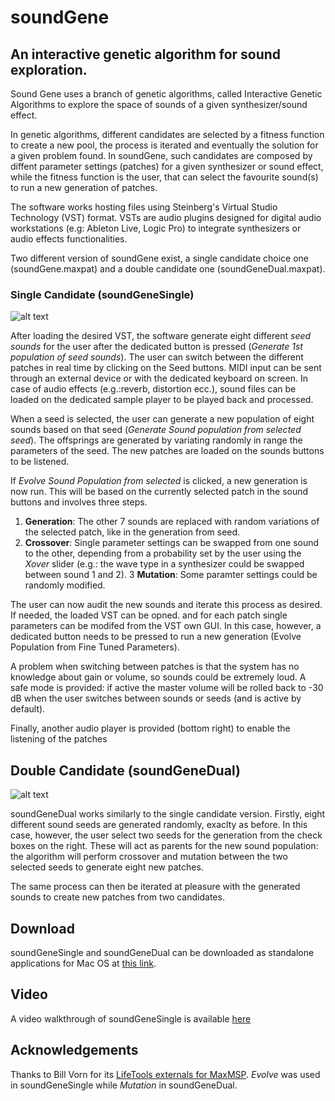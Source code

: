# soundGene

## An interactive genetic algorithm for sound exploration.


Sound Gene uses a branch of genetic algorithms, called Interactive Genetic Algorithms to explore the space of sounds of a given synthesizer/sound effect. 

In genetic algorithms, different candidates are selected by a fitness function to create a new pool, the process is iterated and eventually the solution for a given problem found. In soundGene, such candidates are composed by diffent parameter settings (patches) for a given synthesizer or sound effect, while the fitness function is the user, that can select the favourite sound(s) to run a new generation of patches.

The software works hosting files using Steinberg's Virtual Studio Technology (VST) format. VSTs are audio plugins designed for digital audio workstations (e.g: Ableton Live, Logic Pro) to integrate synthesizers or audio effects functionalities.  

Two different version of soundGene exist, a single candidate choice one (soundGene.maxpat) and a double candidate one (soundGeneDual.maxpat).

### Single Candidate (soundGeneSingle)

![alt text](https://s9.postimg.cc/j86f27xbj/Screen_Shot_2018-05-25_at_10.26.59.png)

After loading the desired VST, the software generate eight different *seed sounds* for the user after the dedicated button is pressed (*Generate 1st population of seed sounds*). The user can switch between the different patches in real time by clicking on the Seed buttons. MIDI input can be sent through an external device or with the dedicated keyboard on screen. In case of audio effects (e.g.:reverb, distortion ecc.), sound files can be loaded on the  dedicated sample player to be played back and processed.

When a seed is selected, the user can generate a new population of eight sounds based on that seed (*Generate Sound population from selected seed*). The offsprings are generated by variating randomly in range the parameters of the seed. The new patches are loaded on the sounds buttons to be listened. 

If *Evolve Sound Population from selected* is clicked, a new generation is now run. This will be based on the currently selected patch in the sound buttons and involves three steps. 

1. **Generation**: The other 7 sounds are replaced with random variations of the selected patch, like in the generation from seed.
2. **Crossover**: Single parameter settings can be swapped from one sound to the other, depending from  a probability set by the user using the *Xover* slider (e.g.: the wave type in a synthesizer could be swapped between sound 1 and 2).
3 **Mutation**: Some paramter settings could be randomly modified. 

The user can now audit the new sounds and iterate this process as desired. If needed, the loaded VST can be opned. and for each patch single parameters can be modifed from the VST own GUI. In this case, however, a dedicated button needs to be pressed to run a new generation (Evolve Population from Fine Tuned Parameters).

A problem when switching between patches is that the system has no knowledge about gain or volume, so sounds could be extremely loud. A safe mode is provided: if active the master volume will be rolled back to -30 dB when the user switches between sounds or seeds (and is active by default).

Finally, another audio player is provided (bottom right) to enable the listening of the patches 


##  Double Candidate (soundGeneDual)

![alt text](https://s9.postimg.cc/t4u0f0hvj/dualscreen.png)

soundGeneDual works similarly to the single candidate version. Firstly, eight different sound seeds are generated randomly, exaclty as before. In this case, however, the user select two seeds for the generation from the check boxes on the right. These will act as parents for the new sound population: the algorithm will perform crossover and mutation between the two selected seeds to generate eight new patches.

The same process can then be iterated at pleasure with the generated sounds to create new patches from two candidates. 

## Download

soundGeneSingle and soundGeneDual can be downloaded as standalone applications for Mac OS at [this link](https://drive.google.com/open?id=1--Gb8fwftNrHryhkHi0zLf5spPqGGwgT).

## Video 
A video walkthrough of soundGeneSingle is available [here](https://youtu.be/nvRyfEYu1qI)


## Acknowledgements 

Thanks to Bill Vorn for its [LifeTools externals for MaxMSP](http://billvorn.concordia.ca/research/software/lifetools.html). *Evolve* was used in soundGeneSingle while *Mutation* in soundGeneDual.











